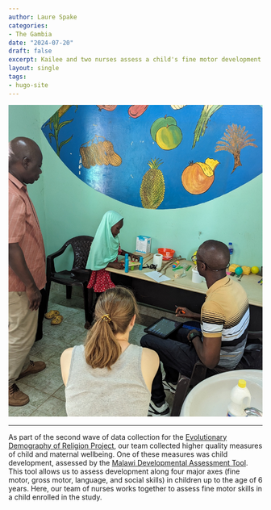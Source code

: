 ```yaml
---
author: Laure Spake
categories:
- The Gambia
date: "2024-07-20"
draft: false
excerpt: Kailee and two nurses assess a child's fine motor development
layout: single
tags:
- hugo-site
---
```

![Kailee and two nurses assess a child's fine motor development](featured.jpg)

---

As part of the second wave of data collection for the [Evolutionary Demography of Religion Project](https://www.evolutionarydemographyofreligion.org/), our team collected higher quality measures of child and maternal wellbeing. One of these measures was child development, assessed by the [Malawi Developmental Assessment Tool](https://journals.plos.org/plosmedicine/article?id=10.1371/journal.pmed.1000273). This tool allows us to assess development along four major axes (fine motor, gross motor, language, and social skills) in children up to the age of 6 years. Here, our team of nurses works together to assess fine motor skills in a child enrolled in the study.   
